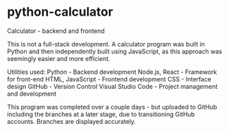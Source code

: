 # python-calculator
Calculator - backend and frontend

This is not a full-stack development. A calculator program was built in Python and then independently built using JavaScript, as this approach was seemingly easier and more efficient.

Utilities used:
Python - Backend development
Node.js, React - Framework for front-end
HTML, JavaScript - Frontend development
CSS - Interface design
GitHub - Version Control
Visual Studio Code - Project management and development

This program was completed over a couple days - but uploaded to GitHub including the branches at a later stage, due to transitioning GitHub accounts. Branches are displayed accurately.
